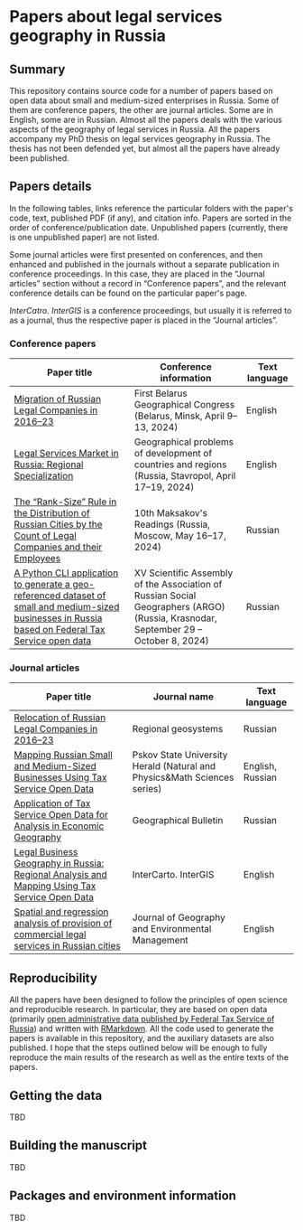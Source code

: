 # Papers about legal services geography in Russia

## Summary

This repository contains source code for a number of papers based on open data about small and medium-sized enterprises in Russia. Some of them are conference papers, the other are journal articles. Some are in English, some are in Russian. Almost all the papers deals with the various aspects of the geography of legal services in Russia. All the papers accompany my PhD thesis on legal services geography in Russia. The thesis has not been defended yet, but almost all the papers have already been published.

## Papers details

In the following tables, links reference the particular folders with the paper's code, text, published PDF (if any), and citation info. Papers are sorted in the order of conference/publication date. Unpublished papers (currently, there is one unpublished paper) are not listed.

Some journal articles were first presented on conferences, and then enhanced and published in the journals without a separate publication in conference proceedings. In this case, they are placed in the “Journal articles” section without a record in “Conference papers”, and the relevant conference details can be found on the particular paper's page.

*InterCatro. InterGIS* is a conference proceedings, but usually it is referred to as a journal, thus the respective paper is placed in the “Journal articles”.

### Conference papers

| Paper title | Conference information | Text language |
| -- | -- | -- |
| [Migration of Russian Legal Companies in 2016–23](legal-companies-migration) | First Belarus Geographical Congress (Belarus, Minsk, April 9–13, 2024) | English |
| [Legal Services Market in Russia: Regional Specialization](legal-companies-regional-specialization) | Geographical problems of development of countries and regions (Russia, Stavropol, April 17–19, 2024) | English |
| [The “Rank-Size” Rule in the Distribution of Russian Cities by the Count of Legal Companies and their Employees](legal-companies-zipf-law) | 10th Maksakov's Readings (Russia, Moscow, May 16–17, 2024) | Russian |
| [A Python CLI application to generate a geo-referenced dataset of small and medium-sized businesses in Russia based on Federal Tax Service open data](fts-open-data-cli-app) | XV Scientific Assembly of the Association of Russian Social Geographers (ARGO) (Russia, Krasnodar, September 29 – October 8, 2024) | Russian |

### Journal articles

| Paper title | Journal name | Text language |
| -- | -- | -- |
| [Relocation of Russian Legal Companies in 2016–23](legal-companies-migration) | Regional geosystems | Russian |
| [Mapping Russian Small and Medium-Sized Businesses Using Tax Service Open Data](law-firms-mapping) | Pskov State University Herald (Natural and Physics&Math Sciences series) | English, Russian |
| [Application of Tax Service Open Data for Analysis in Economic Geography](fts-open-data-in-economic-geography) | Geographical Bulletin | Russian |
| [Legal Business Geography in Russia: Regional Analysis and Mapping Using Tax Service Open Data](law-firms-geography) | InterCarto. InterGIS | English |
| [Spatial and regression analysis of provision of commercial legal services in Russian cities](legal-services-provision) | Journal of Geography and Environmental Management | English |

## Reproducibility

All the papers have been designed to follow the principles of open science and reproducible research. In particular, they are based on open data (primarily [open administrative data published by Federal Tax Service of Russia](https://www.nalog.gov.ru/opendata/)) and written with [RMarkdown](https://rmarkdown.rstudio.com/). All the code used to generate the papers is available in this repository, and the auxiliary datasets are also published. I hope that the steps outlined below will be enough to fully reproduce the main results of the research as well as the entire texts of the papers.

## Getting the data

TBD

## Building the manuscript

TBD

## Packages and environment information

TBD
